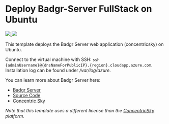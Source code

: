 # Deploy Badgr-Server FullStack on Ubuntu

<a href="https://portal.azure.com/#create/Microsoft.Template/uri/https%3A%2F%2Fraw.githubusercontent.com%2Fsatyarapelly%2Fazure-quickstart-templates%2Fmaster%2Fbadgr-fullstack-ubuntu%2Fazuredeploy.json" target="_blank">
    <img src="http://azuredeploy.net/deploybutton.png"/>
</a>
<a href="http://armviz.io/#/?load=https%3A%2F%2Fraw.githubusercontent.com%2Fsatyarapelly%2Fazure-quickstart-templates%2Fmaster%2Fbadgr-fullstack-ubuntu%2Fazuredeploy.json" target="_blank">
    <img src="http://armviz.io/visualizebutton.png"/>
</a>

This template deploys the Badgr Server web application (concentricsky) on Ubuntu. 

Connect to the virtual machine with SSH: `ssh {adminUsername}@{dnsNameForPublicIP}.{region}.cloudapp.azure.com`. Installation log can be found under */var/log/azure*.

You can learn more about Badgr Server here:
- [Badgr Server](https://badgr.io)
- [Source Code](https://github.com/concentricsky/badgr-server)
- [Concentric Sky](https://concentricsky.com)

*Note that this template uses a different license than the [ConcentricSky](https://github.com/concentricsky/badgr-server/blob/master/LICENSE) platform.*